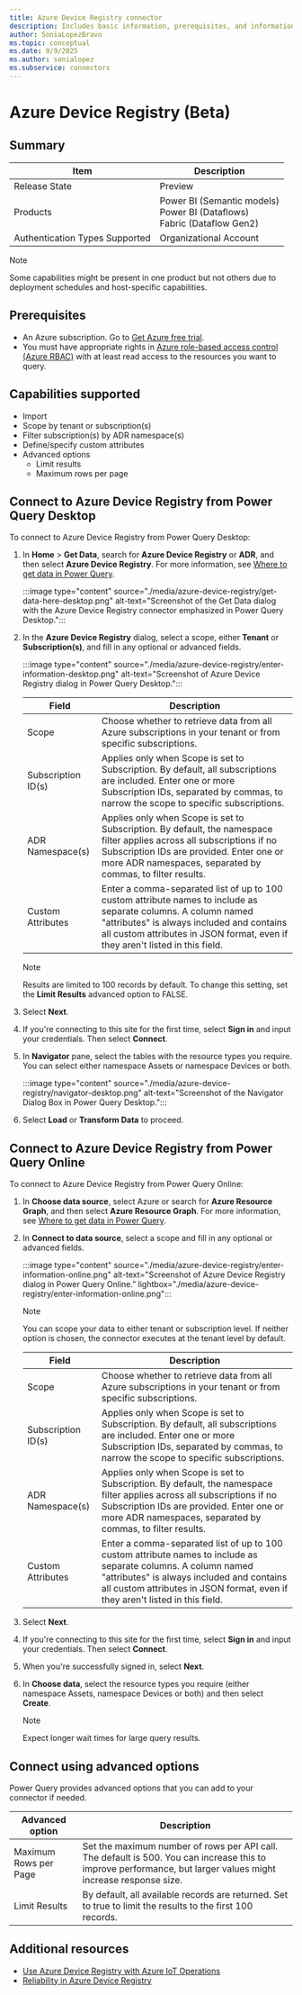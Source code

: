 ```yaml
---
title: Azure Device Registry connector
description: Includes basic information, prerequisites, and information on how to connect to Azure Device Registry from Power Query Desktop and Power Query Online.
author: SoniaLopezBravo
ms.topic: conceptual
ms.date: 9/9/2025
ms.author: sonialopez
ms.subservice: connectors
---
```


# Azure Device Registry (Beta)

## Summary

| Item | Description |
| ---- | ----------- |
| Release State | Preview|
| Products | Power BI (Semantic models)<br/>Power BI (Dataflows)<br/>Fabric (Dataflow Gen2) |
| Authentication Types Supported | Organizational Account |

> [!NOTE]
> Some capabilities might be present in one product but not others due to deployment schedules and host-specific capabilities.

## Prerequisites

* An Azure subscription. Go to [Get Azure free trial](https://azure.microsoft.com/pricing/free-trial/).
* You must have appropriate rights in [Azure role-based access control (Azure RBAC)](/azure/role-based-access-control/overview) with at least read access to the resources you want to query.

## Capabilities supported

* Import
* Scope by tenant or subscription(s)
* Filter subscription(s) by ADR namespace(s)
* Define/specify custom attributes
* Advanced options 
    * Limit results 
    * Maximum rows per page

## Connect to Azure Device Registry from Power Query Desktop

To connect to Azure Device Registry from Power Query Desktop: 

1. In **Home** > **Get Data**, search for **Azure Device Registry** or **ADR**, and then select **Azure Device Registry**. For more information, see [Where to get data in Power Query](../where-to-get-data.md).

   :::image type="content" source="./media/azure-device-registry/get-data-here-desktop.png" alt-text="Screenshot of the Get Data dialog with the Azure Device Registry connector emphasized in Power Query Desktop.":::

1. In the **Azure Device Registry** dialog, select a scope, either **Tenant** or **Subscription(s)**, and fill in any optional or advanced fields.

   :::image type="content" source="./media/azure-device-registry/enter-information-desktop.png" alt-text="Screenshot of Azure Device Registry dialog in Power Query Desktop.":::

    | Field | Description |
    | --- | --- |
    | Scope | Choose whether to retrieve data from all Azure subscriptions in your tenant or from specific subscriptions. |
    | Subscription ID(s) | Applies only when Scope is set to Subscription. By default, all subscriptions are included. Enter one or more Subscription IDs, separated by commas, to narrow the scope to specific subscriptions. |
    | ADR Namespace(s) | Applies only when Scope is set to Subscription. By default, the namespace filter applies across all subscriptions if no Subscription IDs are provided. Enter one or more ADR namespaces, separated by commas, to filter results. |
    | Custom Attributes | Enter a comma-separated list of up to 100 custom attribute names to include as separate columns. A column named "attributes" is always included and contains all custom attributes in JSON format, even if they aren't listed in this field. |

    > [!NOTE]
    > Results are limited to 100 records by default. To change this setting, set the **Limit Results** advanced option to FALSE.

1. Select **Next**.
1. If you're connecting to this site for the first time, select **Sign in** and input your credentials. Then select **Connect**.
1. In **Navigator** pane, select the tables with the resource types you require. You can select either namespace Assets or namespace Devices or both.

   :::image type="content" source="./media/azure-device-registry/navigator-desktop.png" alt-text="Screenshot of the Navigator Dialog Box in Power Query Desktop.":::

1. Select **Load** or **Transform Data** to proceed.

## Connect to Azure Device Registry from Power Query Online

To connect to Azure Device Registry from Power Query Online:

1. In **Choose data source**, select Azure or search for **Azure Resource Graph**, and then select **Azure Resource Graph**. For more information, see [Where to get data in Power Query](../where-to-get-data.md).
1. In **Connect to data source**, select a scope and fill in any optional or advanced fields.

   :::image type="content" source="./media/azure-device-registry/enter-information-online.png" alt-text="Screenshot of Azure Device Registry dialog in Power Query Online." lightbox="./media/azure-device-registry/enter-information-online.png":::

    > [!NOTE]
    > You can scope your data to either tenant or subscription level. If neither option is chosen, the connector executes at the tenant level by default.

    | Field | Description |
    | --- | --- |
    | Scope | Choose whether to retrieve data from all Azure subscriptions in your tenant or from specific subscriptions. |
    | Subscription ID(s) | Applies only when Scope is set to Subscription. By default, all subscriptions are included. Enter one or more Subscription IDs, separated by commas, to narrow the scope to specific subscriptions. |
    | ADR Namespace(s) | Applies only when Scope is set to Subscription. By default, the namespace filter applies across all subscriptions if no Subscription IDs are provided. Enter one or more ADR namespaces, separated by commas, to filter results. |
    | Custom Attributes | Enter a comma-separated list of up to 100 custom attribute names to include as separate columns. A column named "attributes" is always included and contains all custom attributes in JSON format, even if they aren't listed in this field. |

1. Select **Next**.
1. If you're connecting to this site for the first time, select **Sign in** and input your credentials. Then select **Connect**.
1. When you're successfully signed in, select **Next**.
1. In **Choose data**, select the resource types you require (either namespace Assets, namespace Devices or both) and then select **Create**.

    > [!NOTE]
    > Expect longer wait times for large query results.

## Connect using advanced options

Power Query provides advanced options that you can add to your connector if needed. 

| Advanced option | Description |
| --- | --- |
| Maximum Rows per Page | Set the maximum number of rows per API call. The default is 500. You can increase this to improve performance, but larger values might increase response size. |
| Limit Results | By default, all available records are returned. Set to true to limit the results to the first 100 records. |


## Additional resources

- [Use Azure Device Registry with Azure IoT Operations](/azure/iot-operations/deploy-iot-ops/howto-manage-update-uninstall#view-azure-device-registry)
- [Reliability in Azure Device Registry](/azure/reliability/reliability-device-registry)

